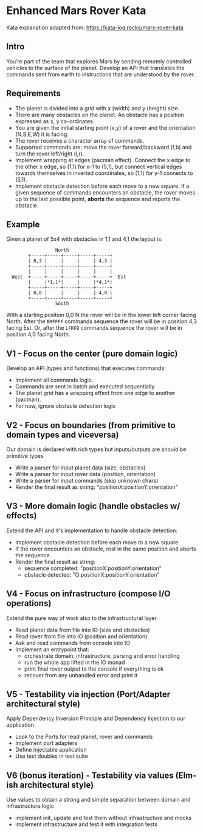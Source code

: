 # Enhanced Mars Rover Kata

Kata explanation adapted from: https://kata-log.rocks/mars-rover-kata

## Intro

You’re part of the team that explores Mars by sending remotely controlled vehicles to the surface of the planet. Develop an API that translates the commands sent from earth to instructions that are understood by the rover.

## Requirements

- The planet is divided into a grid with x (width) and y (height) size.
- There are many obstacles on the planet. An obstacle has a position expressed as x, y co-ordinates.
- You are given the initial starting point (x,y) of a rover and the orientation (N,S,E,W) it is facing.
- The rover receives a character array of commands.
- Supported commands are: move the rover forward/backward (f,b) and turn the rover left/right (l,r).
- Implement wrapping at edges (pacman effect). Connect the x edge to the other x edge, so (1,1) for x-1 to (5,1), but connect vertical edges towards themselves in inverted coordinates, so (1,1) for y-1 connects to (5,1).
- Implement obstacle detection before each move to a new square. If a given sequence of commands encounters an obstacle, the rover moves up to the last possible point, **aborts** the sequence and reports the obstacle.

## Example

Given a planet of 5x4 with obstacles in 1,1 and 4,1 the layout is:

```
                  North
        +-----+-----+-----+-----+-----+
        | 0,3 |     |     |     | 4,3 |
        +-----+-----+-----+-----+-----+
        |     |     |     |     |     |
  West  +-----+-----+-----+-----+-----+  Est
        |     |*1,1*|     |     |*4,1*|
        +-----+-----+-----+-----+-----+
        | 0,0 |     |     |     | 4,0 |
        +-----+-----+-----+-----+-----+
                  South
```

With a starting position 0,0 N the rover will be in the lower left corner facing North.
After the `BRFFFF` commands sequence the rover will be in position 4,3 facing Est.
Or, after the `LFRFB` commands sequence the rover will be in position 4,0 facing North.

## V1 - Focus on the center (pure domain logic)

Develop an API (types and functions) that executes commands:

- Implement all commands logic.
- Commands are sent in batch and executed sequentially.
- The planet grid has a wrapping effect from one edge to another (pacman).
- For now, ignore obstacle detection logic

## V2 - Focus on boundaries (from primitive to domain types and viceversa)

Our domain is declared with rich types but inputs/outputs are should be primitive types

- Write a parser for input planet data (size, obstacles)
- Write a parser for input rover data (position, orientation)
- Write a parser for input commands (skip unknown chars)
- Render the final result as string: "positionX:positionY:orientation"

## V3 - More domain logic (handle obstacles w/ effects)

Extend the API and it's implementation to handle obstacle detection:

- Implement obstacle detection before each move to a new square.
- If the rover encounters an obstacle, rest in the same position and aborts the sequence.
- Render the final result as string:
  - sequence completed: "positionX:positionY:orientation"
  - obstacle detected: "O:positionX:positionY:orientation"

## V4 - Focus on infrastructure (compose I/O operations)

Extend the pure way of work also to the infrastructural layer

- Read planet data from file into IO (size and obstacles)
- Read rover from file into IO (position and orientation)
- Ask and read commands from console into IO
- Implement an entrypoint that:
  - orchestrate domain, infrastructure, parsing and error handling
  - run the whole app lifted in the IO monad
  - print final rover output to the console if everything is ok
  - recover from any unhandled error and print it

## V5 - Testability via injection (Port/Adapter architectural style)

Apply Dependency Inversion Principle and Dependency Injection to our application

- Look to the Ports for read planet, rover and commands
- Implement port adapters
- Define injectable application
- Use test doubles in test suite

## V6 (bonus iteration) - Testability via values (Elm-ish architectural style)

Use values to obtain a strong and simple separation between domain and infrastructure logic

- implement init, update and test them without infrastructure and mocks
- implement infrastructure and test it with integration tests
